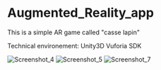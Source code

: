 # Augmented_Reality_app
This is a simple AR game called "casse lapin"

Technical environement:
Unity3D 
Vuforia SDK 

![Screenshot_4](https://user-images.githubusercontent.com/4239182/55562629-a31b6000-56f4-11e9-8da1-4de696943481.png)
![Screenshot_5](https://user-images.githubusercontent.com/4239182/55562630-a31b6000-56f4-11e9-990d-cc0d6c25ec1f.png)
![Screenshot_7](https://user-images.githubusercontent.com/4239182/55562631-a3b3f680-56f4-11e9-9d25-1bbb83ebe5c5.png)


